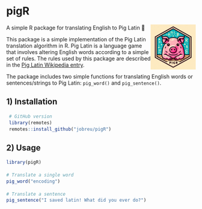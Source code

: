 # pigR
A simple R package for translating English to Pig Latin :pig:
<img src="man/img/pigR_logo.png" align="right" alt="pigR logo" width="120">

This package is a simple implementation of the Pig Latin translation algorithm in R. Pig Latin is a language game that involves altering English words according to a simple set of rules. The rules used by this package are described in the [Pig Latin Wikipedia entry](https://en.wikipedia.org/wiki/Pig_Latin#Rules).

The package includes two simple functions for translating English words or sentences/strings to Pig Latin:
`pig_word()` and `pig_sentence()`.

## 1) Installation

```R
 # GitHub version
 library(remotes)
 remotes::install_github("jobreu/pigR")
```

## 2) Usage

```R
library(pigR)

# Translate a single word
pig_word("encoding")

# Translate a sentence
pig_sentence("I saved latin! What did you ever do?")
``` 

